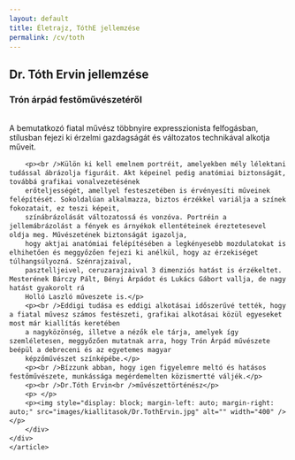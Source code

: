 ```yaml
---
layout: default
title: Életrajz, TóthE jellemzése
permalink: /cv/toth
---
```



<div class="item-page">
    <article class="art-post">
	<div class="art-postcontent clearfix">
	    <div class="art-article">
		<h2>Dr. Tóth Ervin jellemzése</h2>
		<h3>Trón árpád festőművészetéről</h3>
		<p><br />A bemutatkozó fiatal művész többnyire expresszionista felfogásban, stílusban fejezi ki érzelmi gazdagságát és változatos technikával alkotja műveit.</p>

		<p><br />Külön ki kell emelnem portréit, amelyekben mély lélektani tudással ábrázolja figuráit. Akt képeinel pedig anatómiai biztonságát, továbbá grafikai vonalvezetésének 
		erőteljességét, amellyel festeszetében is érvényesíti műveinek felépítését. Sokoldalúan alkalmazza, biztos érzékkel variálja a színek fokozatait, ez teszi képeit, 
		színábrázolását változatossá és vonzóva. Portréin a jellemábrázolást a fények es árnyékok ellentéteinek éreztetesevel oldja meg. Művészetének biztonságát igazolja, 
		hogy aktjai anatómiai felépítésében a legkényesebb mozdulatokat is elhihetően és meggyőzően fejezi ki anélkül, hogy az érzekiséget túlhangsúlyozná. Szénrajzaival, 
		pasztelljeivel, ceruzarajzaival 3 dimenziós hatást is érzékeltet. Mesterének Bárczy Pált, Bényi Árpádot és Lukács Gábort vallja, de nagy hatást gyakorolt rá 
		Holló Laszló műveszete is.</p>
		<p><br />Eddigi tudása es eddigi alkotásai időszerűvé tették, hogy a fiatal művesz számos festészeti, grafikai alkotásai közül egyeseket most már kiallítás keretében 
		a nagyközönség, illetve a nézők ele tárja, amelyek így szemléletesen, meggyőzően mutatnak arra, hogy Trón Árpád művészete beépül a debreceni és az egyetemes magyar 
		képzőművészet színképébe.</p>
		<p><br />Bízzunk abban, hogy igen figyelemre meltó és hatásos festőművészete, munkássága megérdemelten közismertté váljék.</p>
		<p><br />Dr.Tóth Ervin<br />művészettörténész</p>
		<p> </p>
		<p><img style="display: block; margin-left: auto; margin-right: auto;" src="images/kiallitasok/Dr.TothErvin.jpg" alt="" width="400" /></p>
	    </div>
	</div>
    </article>
</div>

